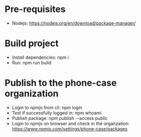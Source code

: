# Pre-requisites
- Nodejs: https://nodejs.org/en/download/package-manager/
# Build project
- Install dependencies: npm i
- Run: npm run build
# Publish to the phone-case organization
- Login to npmjs from cli: npm login
- Test if successfully logged in: npm whoami
- Publish package: npm publish --access public
- Login to npmjs on browser and check in the organzation:
    https://www.npmjs.com/settings/phone-case/packages


